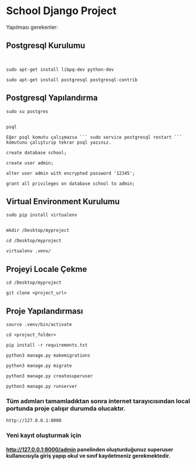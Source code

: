 # School Django Project

Yapılması gerekenler:

## Postgresql Kurulumu
```


sudo apt-get install libpq-dev python-dev

sudo apt-get install postgresql postgresql-contrib

```

## Postgresql Yapılandırma
```
sudo su postgres


psql

Eğer psql komutu çalışmazsa ``` sudo service postgresql restart ``` komutunu çalıştırıp tekrar psql yazınız.

create database school;

create user admin;

alter user admin with encrypted password '12345';

grant all privileges on database school to admin;

```

## Virtual Environment Kurulumu

```
sudo pip install virtualenv


mkdir /Desktop/myproject

cd /Desktop/myproject

virtualenv .venv/
```

## Projeyi Locale Çekme
```
cd /Desktop/myproject

git clone <project_url>

```
## Proje Yapılandırması
```
source .venv/bin/activate

cd <project_folder>

pip install -r requirements.txt

python3 manage.py makemigrations

python3 manage.py migrate

python3 manage.py createsuperuser

python3 manage.py runserver

```

### Tüm adımları tamamladıktan sonra internet tarayıcısından local portunda proje çalışır durumda olucaktır.

```
http://127.0.0.1:8000
```

### Yeni kayıt oluşturmak için

#### http://127.0.0.1:8000/admin panelinden oluşturduğunuz superuser kullanıcısıyla giriş yapıp okul ve sınıf kaydetmeniz gerekmektedir.
